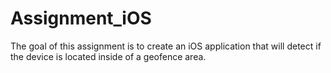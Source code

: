 # Assignment_iOS
The goal of this assignment is to create an iOS application that will detect if the device is located inside of a geofence area.
